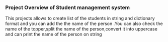 ### Project Overview of Student management system

 This projects allows to create list of the students in string and dictionary format and you can add the the name of the person .You can also check the name of the topper,split the name of the person,convert it into uppercase and can print the name of the person on string


